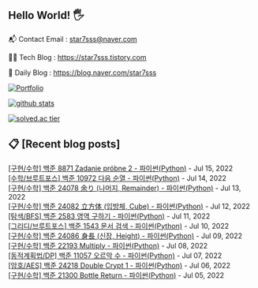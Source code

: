 ## Hello World! 🖐

📬 Contact Email : star7sss@naver.com

👨‍💻 Tech Blog : https://star7sss.tistory.com

🤪 Daily Blog : https://blog.naver.com/star7sss

[![Portfolio](https://img.shields.io/badge/Portfolio-%23000000.svg?style=for-the-badge&logo=firefox&logoColor=#FF7139)](https://fern-way-13f.notion.site/Jang-Thang-3b7b327981a2456c8ee5952eadb848b9)

[![github stats](https://github-readme-stats.vercel.app/api?username=jangThang&show_icons=true&hide_border=False)](https://star7sss.tistory.com)

[![solved.ac tier](http://mazassumnida.wtf/api/v2/generate_badge?boj=star7sss)](https://solved.ac/star7sss)

## 📋 [Recent blog posts]
[[구현/수학] 백준 8871 Zadanie próbne 2 - 파이썬(Python)](https://star7sss.tistory.com/435) - Jul 15, 2022<br>
[[수학/브루트포스] 백준 10972 다음 순열 - 파이썬(Python)](https://star7sss.tistory.com/446) - Jul 14, 2022<br>
[[구현/수학] 백준 24078 余り (나머지, Remainder) - 파이썬(Python)](https://star7sss.tistory.com/434) - Jul 13, 2022<br>
[[구현/수학] 백준 24082 立方体 (입방체, Cube) - 파이썬(Python)](https://star7sss.tistory.com/433) - Jul 12, 2022<br>
[[탐색/BFS] 백준 2583 영역 구하기 - 파이썬(Python)](https://star7sss.tistory.com/448) - Jul 11, 2022<br>
[[그리디/브루트포스] 백준 1543 문서 검색 - 파이썬(Python)](https://star7sss.tistory.com/445) - Jul 10, 2022<br>
[[구현/수학] 백준 24086 身長 (신장, Height) - 파이썬(Python)](https://star7sss.tistory.com/431) - Jul 09, 2022<br>
[[구현/수학] 백준 22193 Multiply - 파이썬(Python)](https://star7sss.tistory.com/430) - Jul 08, 2022<br>
[[동적계획법/DP] 백준 11057 오르막 수 - 파이썬(Python)](https://star7sss.tistory.com/416) - Jul 07, 2022<br>
[[암호/AES] 백준 24218 Double Crypt 1 - 파이썬(Python)](https://star7sss.tistory.com/432) - Jul 06, 2022<br>
[[구현/수학] 백준 21300 Bottle Return - 파이썬(Python)](https://star7sss.tistory.com/429) - Jul 05, 2022<br>
